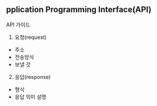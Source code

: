 pplication Programming Interface(API)
---------------------
API 가이드
1. 요청(request)
- 주소
- 전송방식
- 보낼 것

2. 응답(response)
- 형식
- 응답 의미 설명
